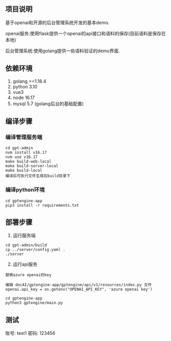 ## 项目说明
基于openai和开源的后台管理系统开发的基本demo.

openai服务:使用flask提供一个openai的api接口和语料的保存(目前语料是保存在本地)

后台管理系统:使用golang提供一些语料验证的demo界面.

## 依赖环境
1. golang >=1.18.4
2. python 3.10
3. vue3 
4. node 16.17
5. mysql 5.7 (golang后台的基础配置)


## 编译步骤


### 编译管理服务端
```
cd gpt-admin
nvm install v16.17
nvm use v16.17
make build-web-local
make build-server-local
make build-local
编译后可执行文件生成在build目录下
```

### 编译python环境

```
cd gptengine-app
pip3 install -r requirements.txt
```



## 部署步骤

1. 运行服务端

```
cd gpt-admin/build
cp ../server/config.yaml .
./server
```

2. 运行api服务

```
替换azure openai的key

编辑 docAI/gptengine-app/gptengine/api/v1/resources/index.py 文件
openai.api_key = os.getenv("OPENAI_API_KEY", 'azure openai key')

cd gptengine-app
python3 gptengine/main.py 
```


## 测试
账号: test1
密码: 123456